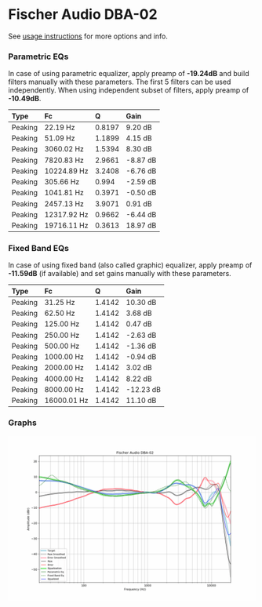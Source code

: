 # Fischer Audio DBA-02
See [usage instructions](https://github.com/jaakkopasanen/AutoEq#usage) for more options and info.

### Parametric EQs
In case of using parametric equalizer, apply preamp of **-19.24dB** and build filters manually
with these parameters. The first 5 filters can be used independently.
When using independent subset of filters, apply preamp of **-10.49dB**.

| Type    | Fc          |      Q | Gain     |
|:--------|:------------|:-------|:---------|
| Peaking | 22.19 Hz    | 0.8197 | 9.20 dB  |
| Peaking | 51.09 Hz    | 1.1899 | 4.15 dB  |
| Peaking | 3060.02 Hz  | 1.5394 | 8.30 dB  |
| Peaking | 7820.83 Hz  | 2.9661 | -8.87 dB |
| Peaking | 10224.89 Hz | 3.2408 | -6.76 dB |
| Peaking | 305.66 Hz   | 0.994  | -2.59 dB |
| Peaking | 1041.81 Hz  | 0.3971 | -0.50 dB |
| Peaking | 2457.13 Hz  | 3.9071 | 0.91 dB  |
| Peaking | 12317.92 Hz | 0.9662 | -6.44 dB |
| Peaking | 19716.11 Hz | 0.3613 | 18.97 dB |

### Fixed Band EQs
In case of using fixed band (also called graphic) equalizer, apply preamp of **-11.59dB**
(if available) and set gains manually with these parameters.

| Type    | Fc          |      Q | Gain      |
|:--------|:------------|:-------|:----------|
| Peaking | 31.25 Hz    | 1.4142 | 10.30 dB  |
| Peaking | 62.50 Hz    | 1.4142 | 3.68 dB   |
| Peaking | 125.00 Hz   | 1.4142 | 0.47 dB   |
| Peaking | 250.00 Hz   | 1.4142 | -2.63 dB  |
| Peaking | 500.00 Hz   | 1.4142 | -1.36 dB  |
| Peaking | 1000.00 Hz  | 1.4142 | -0.94 dB  |
| Peaking | 2000.00 Hz  | 1.4142 | 3.02 dB   |
| Peaking | 4000.00 Hz  | 1.4142 | 8.22 dB   |
| Peaking | 8000.00 Hz  | 1.4142 | -12.23 dB |
| Peaking | 16000.01 Hz | 1.4142 | 11.10 dB  |

### Graphs
![](./Fischer%20Audio%20DBA-02.png)